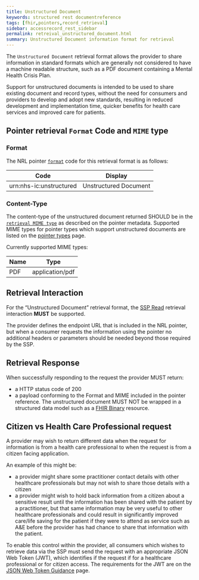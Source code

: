 ```yaml
---
title: Unstructured Document
keywords: structured rest documentreference
tags: [fhir,pointers,record_retrieval]
sidebar: accessrecord_rest_sidebar
permalink: retreival_unstructured_document.html
summary: Unstructured Document information format for retrieval
---
```



The `Unstructured Document` retrieval format allows the provider to share information in standard formats which are generally not considered to have a machine readable structure, such as a PDF document containing a Mental Health Crisis Plan.

Support for unstructured documents is intended to be used to share existing document and record types, without the need for consumers and providers to develop and adopt new standards, resulting in reduced development and implementation time, quicker benefits for health care services and improved care for patients.


## Pointer retrieval `Format` Code and `MIME` type

### Format

The NRL pointer [`format`](explore_reference.html#retrieval-format) code for this retrieval format is as follows: 

| Code | Display |
| --- | --- |
| urn:nhs-ic:unstructured | Unstructured Document |


### Content-Type

The content-type of the unstructured document returned SHOULD be in the [`retrieval MIME type`](explore_reference.html#retrieval-mime-type) as described on the pointer metadata. Supported MIME types for pointer types which support unstructured documents are listed on the [pointer types](supported_pointer_types.html) page.

Currently supported MIME types:

| Name | Type |
| --- | --- |
| PDF | application/pdf |


## Retrieval Interaction  

For the “Unstructured Document” retrieval format, the [SSP Read](retrieval_ssp.html) retrieval interaction **MUST** be supported.

The provider defines the endpoint URL that is included in the NRL pointer, but when a consumer requests the information using the pointer no additional headers or parameters should be needed beyond those required by the SSP.


## Retrieval Response 

When successfully responding to the request the provider MUST return: 

- a HTTP status code of 200
- a payload conforming to the Format and MIME included in the pointer reference. The unstructured document MUST NOT be wrapped in a structured data model such as a [FHIR Binary](https://www.hl7.org/fhir/binary.html) resource. 


## Citizen vs Health Care Professional request

A provider may wish to return different data when the request for information is from a health care professional to when the request is from a citizen facing application.

An example of this might be:
- a provider might share some practitioner contact details with other healthcare professionals but may not wish to share those details with a citizen
- a provider might wish to hold back information from a citizen about a sensitive result until the information has been shared with the patient by a practitioner, but that same information may be very useful to other healthcare professionals and could result in significantly improved care/life saving for the patient if they were to attend as service such as A&E before the provider has had chance to share that information with the patient.

To enable this control within the provider, all consumers which wishes to retrieve data via the SSP must send the request with an appropriate JSON Web Token (JWT), which identifies if the request if for a healthcare professional or for citizen access. The requirements for the JWT are on the [JSON Web Token Guidance](jwt_guidance.html) page.


